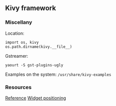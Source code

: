 ## Kivy framework
### Miscellany
Location:
```
import os, kivy
os.path.dirname(kivy.__file__)
```

Gstreamer:
```
yaourt -S gst-plugins-ugly
```

Examples on the system: `/usr/share/kivy-examples`

### Resources
[Reference](https://kivy.org/docs/)
[Widget positioning](https://blog.kivy.org/2014/01/positionsize-of-widgets-in-kivy/)
